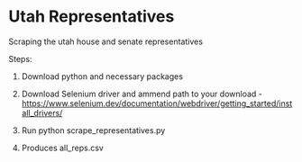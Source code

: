 # Utah Representatives
Scraping the utah house and senate representatives

Steps:

1. Download python and necessary packages

2. Download Selenium driver and ammend path to your download
  -https://www.selenium.dev/documentation/webdriver/getting_started/install_drivers/
  
3. Run python scrape_representatives.py

4. Produces all_reps.csv
